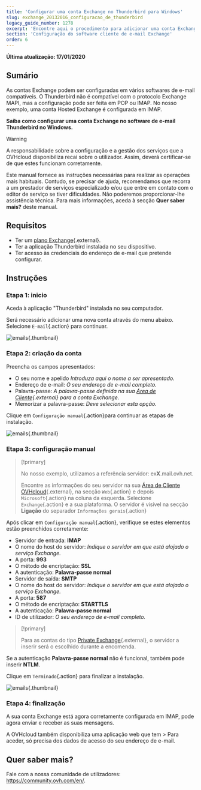 ```yaml
---
title: 'Configurar uma conta Exchange no Thunderbird para Windows'
slug: exchange_20132016_configuracao_de_thunderbird
legacy_guide_number: 1278
excerpt: 'Encontre aqui o procedimento para adicionar uma conta Exchange para Thunderbird'
section: 'Configuração do software cliente de e-mail Exchange'
order: 6
---
```


**Última atualização: 17/01/2020**

## Sumário

As contas Exchange podem ser configuradas em vários softwares de e-mail compatíveis. O Thunderbird não é compatível com o protocolo Exchange MAPI, mas a configuração pode ser feita em POP ou IMAP. No nosso exemplo, uma conta Hosted Exchange é configurada em IMAP.

**Saiba como configurar uma conta Exchange no software de e-mail Thunderbird no Windows.** 

> [!warning]
>
> A responsabilidade sobre a configuração e a gestão dos serviços que a OVHcloud disponibiliza recai sobre o utilizador. Assim, deverá certificar-se de que estes funcionam corretamente.
> 
> Este manual fornece as instruções necessárias para realizar as operações mais habituais. Contudo, se precisar de ajuda, recomendamos que recorra a um prestador de serviços especializado e/ou
> que entre em contato com o editor de serviço se tiver dificuldades. Não poderemos proporcionar-lhe assistência técnica. Para mais informações, aceda à secção **Quer saber mais?** deste manual.
> 

## Requisitos

- Ter um [plano Exchange](https://www.ovh.pt/emails/){.external}.
- Ter a aplicação Thunderbird instalada no seu dispositivo.
- Ter acesso às credenciais do endereço de e-mail que pretende configurar.

## Instruções

### Etapa 1: inicio
Aceda à aplicação "Thunderbird" instalada no seu computador.

Será necessário adicionar uma nova conta através do menu abaixo. Selecione `E-mail`{.action} para continuar.

![emails](images/configuration-thunderbird-exchange-step1.png){.thumbnail}


### Etapa 2: criação da conta
Preencha os campos apresentados:

- O seu nome e apelido *Introduza aqui o nome a ser apresentado.*
- Endereço de e-mail: *O seu endereço de e-mail completo.*
- Palavra-passe: *A palavra-passe definida na sua [Área de Cliente](https://www.ovh.com/manager/web/login.html){.external} para a conta Exchange.*
- Memorizar a palavra-passe: *Deve selecionar esta opção.*

Clique em `Configuração manual`{.action}para continuar as etapas de instalação.


![emails](images/configuration-thunderbird-exchange-step2.png){.thumbnail}


### Etapa 3: configuração manual

> [!primary]
>
> No nosso exemplo, utilizamos a referência servidor: ex**X**.mail.ovh.net.
> 
> Encontre as informações do seu servidor na sua [Área de Cliente OVHcloud](https://www.ovh.com/auth/?action=gotomanager){.external}, na secção `Web`{.action} e depois `Microsoft`{.action}
>  na coluna da esquerda. Selecione `Exchange`{.action} e a sua plataforma. O servidor é visível na secção **Ligação** do separador `Informações gerais`{.action}
> 

Após clicar em `Configuração manual`{.action}, verifique se estes elementos estão preenchidos corretamente:

- Servidor de entrada: **IMAP** 
- O nome do host do servidor: *Indique o servidor em que está alojado o serviço Exchange.*
- A porta:  **993**
- O método de encriptação:   **SSL**
- A autenticação:  **Palavra-passe normal**
- Servidor de saída: **SMTP**
- O nome do host do servidor: *Indique o servidor em que está alojado o serviço Exchange.* 
- A porta:  **587** 
- O método de encriptação:  **STARTTLS** 
- A autenticação:  **Palavra-passe normal** 
- ID de utilizador: *O seu endereço de e-mail completo.*

> [!primary]
>
> Para as contas do tipo [Private Exchange](../exchange_primeiros_passos_com_um_servidor_private/){.external}, o servidor a inserir será o escolhido durante a encomenda.
>

Se a autenticação **Palavra-passe normal** não é funcional, também pode inserir **NTLM**.

Clique em `Terminado`{.action} para finalizar a instalação.


![emails](images/configuration-thunderbird-exchange-step3.png){.thumbnail}


### Etapa 4: finalização

A sua conta Exchange está agora corretamente configurada em IMAP, pode agora enviar e receber as suas mensagens.

A OVHcloud também disponibiliza uma aplicação web que tem > Para aceder, só precisa dos dados de acesso do seu endereço de e-mail.


## Quer saber mais?

Fale com a nossa comunidade de utilizadores: <https://community.ovh.com/en/>.